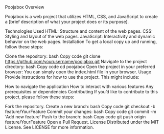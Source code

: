 Poojabox Overview

Poojabox is a web project that utilizes HTML, CSS, and JavaScript to create a [brief description of what your project does or its purpose].

Technologies Used
HTML: Structure and content of the web pages.
CSS: Styling and layout of the web pages.
JavaScript: Interactivity and dynamic behavior on the web pages.
Installation
To get a local copy up and running, follow these steps:

Clone the repository:
bash
Copy code
git clone https://github.com/yourusername/poojabox.git
Navigate to the project directory:
bash
Copy code
cd poojabox
Open the project in your preferred browser:
You can simply open the index.html file in your browser.
Usage
Provide instructions for how to use the project. This might include:

How to navigate the application
How to interact with various features
Any prerequisites or dependencies
Contributing
If you’d like to contribute to this project, please follow these steps:

Fork the repository.
Create a new branch:
bash
Copy code
git checkout -b feature/YourFeature
Commit your changes:
bash
Copy code
git commit -m 'Add new feature'
Push to the branch:
bash
Copy code
git push origin feature/YourFeature
Open a Pull Request.
License
Distributed under the MIT License. See LICENSE for more information.
